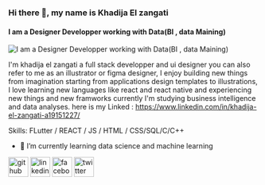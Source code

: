 ### Hi there 👋, my name is Khadija El zangati
#### I am a Designer Developper working with Data(BI , data Maining) 
![I am a Designer Developper working with Data(BI , data Maining) ](https://i.pinimg.com/564x/08/29/cc/0829cc1818d40b77f11df5740b264feb.jpg)

I'm khadija el zangati a full stack developper and ui designer you can also refer to me as an illustrator or figma designer, I enjoy building new things from imagination starting from applications design templates to illustrations, I love learning new languages like react and react native and experiencing new things and new framworks currently I'm studying business intelligence and data analyses. here is my Linked : https://www.linkedin.com/in/khadija-el-zangati-a19151227/

Skills: FLutter / REACT / JS / HTML / CSS/SQL/C/C++

- 🌱 I’m currently learning data science and machine learning 


[<img src='https://cdn.jsdelivr.net/npm/simple-icons@3.0.1/icons/github.svg' alt='github' height='40'>](https://github.com/KhadijaElZangati)  [<img src='https://cdn.jsdelivr.net/npm/simple-icons@3.0.1/icons/linkedin.svg' alt='linkedin' height='40'>](https://www.linkedin.com/in/https://www.linkedin.com/feed//)  [<img src='https://cdn.jsdelivr.net/npm/simple-icons@3.0.1/icons/facebook.svg' alt='facebook' height='40'>](https://www.facebook.com/khadijaelzangati)  [<img src='https://cdn.jsdelivr.net/npm/simple-icons@3.0.1/icons/twitter.svg' alt='twitter' height='40'>](https://twitter.com/https://twitter.com/KZangati)  





